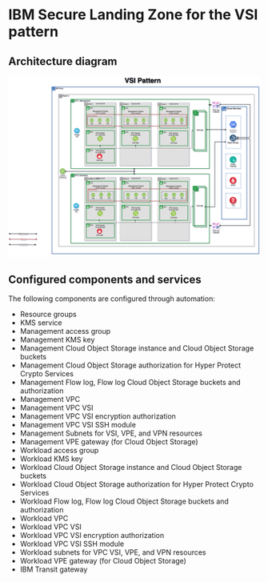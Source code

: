 # IBM Secure Landing Zone for the VSI pattern

## Architecture diagram

![VSI pattern architecture diagram](../images/patterns/vsi-pattern.png)

## Configured components and services

The following components are configured through automation:

* Resource groups
* KMS service
* Management access group
* Management KMS key
* Management Cloud Object Storage instance and Cloud Object Storage buckets
* Management Cloud Object Storage authorization for Hyper Protect Crypto Services
* Management Flow log, Flow log Cloud Object Storage buckets and authorization
* Management VPC
* Management VPC VSI
* Management VPC VSI encryption authorization
* Management VPC VSI SSH module
* Management Subnets for VSI, VPE, and VPN resources
* Management VPE gateway (for Cloud Object Storage)
* Workload access group
* Workload KMS key
* Workload Cloud Object Storage instance and Cloud Object Storage buckets
* Workload Cloud Object Storage authorization for Hyper Protect Crypto Services
* Workload Flow log, Flow log Cloud Object Storage buckets and authorization
* Workload VPC
* Workload VPC VSI
* Workload VPC VSI encryption authorization
* Workload VPC VSI SSH module
* Workload subnets for VPC VSI, VPE, and VPN resources
* Workload VPE gateway (for Cloud Object Storage)
* IBM Transit gateway
